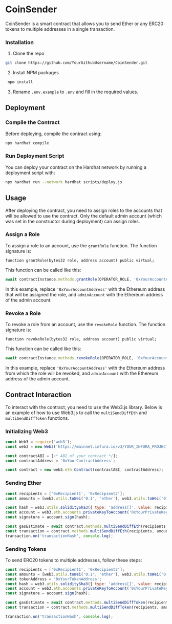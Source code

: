 # CoinSender

CoinSender is a smart contract that allows you to send Ether or any ERC20 tokens to multiple addresses in a single transaction.

### Installation

1. Clone the repo
```sh
git clone https://github.com/YourGithubUsername/CoinSender.git
```
2. Install NPM packages
```sh
 npm install
 ```
3. Rename `.env.example` to `.env` and fill in the required values.

## Deployment

### Compile the Contract

Before deploying, compile the contract using:

```sh
npx hardhat compile
```

### Run Deployment Script

You can deploy your contract on the Hardhat network by running a deployment script with:

```sh
npx hardhat run --network hardhat scripts/deploy.js
```

## Usage

After deploying the contract, you need to assign roles to the accounts that will be allowed to use the contract. Only the default admin account (which was set in the constructor during deployment) can assign roles.

### Assign a Role

To assign a role to an account, use the `grantRole` function. The function signature is:

```solidity
function grantRole(bytes32 role, address account) public virtual;
```

This function can be called like this:

```javascript
await contractInstance.methods.grantRole(OPERATOR_ROLE, '0xYourAccountAddress').send({ from: adminAccount });
```

In this example, replace `'0xYourAccountAddress'` with the Ethereum address that will be assigned the role, and `adminAccount` with the Ethereum address of the admin account.

### Revoke a Role

To revoke a role from an account, use the `revokeRole` function. The function signature is:

```solidity
function revokeRole(bytes32 role, address account) public virtual;
```

This function can be called like this:

```javascript
await contractInstance.methods.revokeRole(OPERATOR_ROLE, '0xYourAccountAddress').send({ from: adminAccount });
```

In this example, replace `'0xYourAccountAddress'` with the Ethereum address from which the role will be revoked, and `adminAccount` with the Ethereum address of the admin account.

## Contract Interaction

To interact with the contract, you need to use the Web3.js library. Below is an example of how to use Web3.js to call the `multiSendDiffEth` and `multiSendDiffToken` functions.

### Initializing Web3

```javascript
const Web3 = require('web3');
const web3 = new Web3('https://mainnet.infura.io/v3/YOUR_INFURA_PROJECT_ID');

const contractABI = [/* ABI of your contract */];
const contractAddress = '0xYourContractAddress';

const contract = new web3.eth.Contract(contractABI, contractAddress);

```

### Sending Ether

```javascript
const recipients = ['0xRecipient1', '0xRecipient2'];
const amounts = [web3.utils.toWei('0.1', 'ether'), web3.utils.toWei('0.2', 'ether')];

const hash = web3.utils.soliditySha3({ type: 'address[]', value: recipients }, { type: 'uint256[]', value: amounts });
const account = web3.eth.accounts.privateKeyToAccount('0xYourPrivateKey');
const signature = account.sign(hash);

const gasEstimate = await contract.methods.multiSendDiffEth(recipients, amounts, signature).estimateGas({ value: web3.utils.toWei('0.3', 'ether') });
const transaction = contract.methods.multiSendDiffEth(recipients, amounts, signature).send({ from: account.address, gas: gasEstimate, value: web3.utils.toWei('0.3', 'ether') });
transaction.on('transactionHash', console.log);
```

### Sending Tokens

To send ERC20 tokens to multiple addresses, follow these steps:

```javascript
const recipients = ['0xRecipient1', '0xRecipient2'];
const amounts = [web3.utils.toWei('0.1', 'ether'), web3.utils.toWei('0.2', 'ether')];
const tokenAddress = '0xYourTokenAddress';
const hash = web3.utils.soliditySha3({ type: 'address[]', value: recipients }, { type: 'uint256[]', value: amounts });
const account = web3.eth.accounts.privateKeyToAccount('0xYourPrivateKey');
const signature = account.sign(hash);

const gasEstimate = await contract.methods.multiSendDiffToken(recipients, amounts, tokenAddress, signature).estimateGas();
const transaction = contract.methods.multiSendDiffToken(recipients, amounts, tokenAddress, signature).send({ from: account.address, gas: gasEstimate });

transaction.on('transactionHash', console.log);
```




